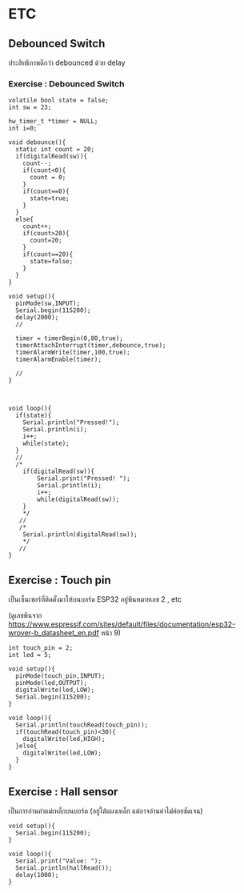 # ETC

## Debounced Switch

ประสิทธิภาพดีกว่า debounced ด้วย delay

### Exercise : Debounced Switch

```
volatile bool state = false;
int sw = 23;

hw_timer_t *timer = NULL;
int i=0;

void debounce(){
  static int count = 20;
  if(digitalRead(sw)){
    count--;
    if(count<0){
      count = 0;
    }
    if(count==0){
      state=true;
    }
  }
  else{
    count++;
    if(count>20){
      count=20;
    }
    if(count==20){
      state=false;
    }
  }
}

void setup(){
  pinMode(sw,INPUT);
  Serial.begin(115200);
  delay(2000);
  //
  
  timer = timerBegin(0,80,true);
  timerAttachInterrupt(timer,debounce,true);
  timerAlarmWrite(timer,100,true);
  timerAlarmEnable(timer);
  
  //
}



void loop(){
  if(state){
    Serial.println("Pressed!");
    Serial.println(i);
    i++;
    while(state);
  }
  //
  /*
    if(digitalRead(sw)){
        Serial.print("Pressed! ");
        Serial.println(i);
        i++;
        while(digitalRead(sw));
    }
    */
   //
   /*
    Serial.println(digitalRead(sw));
    */
   //
}

```

## Exercise : Touch pin

เป็นเซ็นเซอร์ที่ติดตั้งมาให้บนบอร์ด ESP32 อยู่พินหมายเลข 2 , etc

(ดูเลขพินจาก https://www.espressif.com/sites/default/files/documentation/esp32-wrover-b_datasheet_en.pdf หน้า 9)

```
int touch_pin = 2;
int led = 5;

void setup(){
  pinMode(touch_pin,INPUT);
  pinMode(led,OUTPUT);
  digitalWrite(led,LOW);
  Serial.begin(115200);
}

void loop(){
  Serial.println(touchRead(touch_pin));
  if(touchRead(touch_pin)<30){
    digitalWrite(led,HIGH);
  }else{
    digitalWrite(led,LOW);
  }
}

```

## Exercise : Hall sensor

เป็นการอ่านค่าแม่เหล็กบนบอร์ด (อยู่ใต้แผงเหล็ก แต่อาจอ่านค่าไม่ค่อยชัดเจน)

```
void setup(){
  Serial.begin(115200);
}

void loop(){
  Serial.print("Value: ");
  Serial.println(hallRead());
  delay(1000);
}

```



